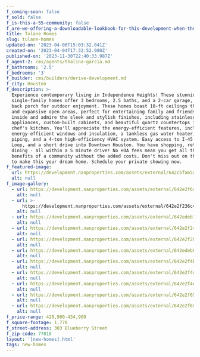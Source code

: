```yaml
---
f_coming-soon: false
f_sold: false
f_is-this-a-55-community: false
f_are-we-offering-a-downloadable-lookbook-for-this-development-when-they-submit-their-contact-info: false
title: Tulane Homes
slug: tulane-homes
updated-on: '2023-04-06T15:03:32.041Z'
created-on: '2023-04-04T17:32:52.980Z'
published-on: '2023-11-30T22:40:33.987Z'
f_agent-2: cms/agents/thalina-garcia.md
f_bathrooms: '2.5'
f_bedrooms: '3'
f_builder: cms/builders/derive-development.md
f_city: Houston
f_description: >-
  Experience contemporary living in Independence Heights! These stunning
  single-family homes offer 3 bedrooms, 2.5 baths, and a 2-car garage, with a
  back porch for outdoor enjoyment. These homes boast 10-ft ceilings throughout
  and expansive open areas, perfect for entertaining family and friends. Step
  inside and admire the sleek and stylish finishes, including stainless steel
  appliances, custom-built cabinets, and beautiful quartz countertops in the
  chef's kitchen. You'll appreciate the energy-efficient features, including
  energy-efficient windows and insulation, a tankless gas water heater, all PEX
  piping, and a 4-ton high-efficiency HVAC system. Easy access to I-45 and 610
  Loop, and a short drive into Downtown Houston. You have shopping, retail,
  dining - all within a 5 minute drive! No HOA fees mean you get all the
  benefits of a community without the added costs. Don't miss out on the chance
  to make this your dream home. Schedule your private showing now.
f_featured-image:
  url: https://development.nanproperties.com/assets/external/642c5fa65ab7260a38709ce1_22.10.14_1%20-%20Photo%20(1).jpg
  alt: null
f_image-gallery:
  - url: https://development.nanproperties.com/assets/external/642e2f6a7ac6826e1dcc8b4a_second20floor_2820-20photo.jpg
    alt: null
  - url: >-
      https://development.nanproperties.com/assets/external/642e2f236c4b13b145db472f_22.12.11_11%20-%20Photo%20(1).jpg
    alt: null
  - url: https://development.nanproperties.com/assets/external/642edeb705c209d33a418cda_22.12.11_12%20-%20Photo.jpg
    alt: null
  - url: https://development.nanproperties.com/assets/external/642e2f246c4b13247cdb4861_22.12.11_13%20-%20Photo.jpg
    alt: null
  - url: https://development.nanproperties.com/assets/external/642e2f286c4b138d9ddb4cd4_22.12.11_16%20-%20Photo.jpg
    alt: null
  - url: https://development.nanproperties.com/assets/external/642edeb6d7b4cd7c6623e028_22.12.11_18%20-%20Photo.jpg
    alt: null
  - url: https://development.nanproperties.com/assets/external/642e2f4b3756493b0705c2ba_22.12.11_19%20-%20Photo.jpg
    alt: null
  - url: https://development.nanproperties.com/assets/external/642e2f4d7ac68245d3cc62a9_22.12.11_22%20-%20Photo.jpg
    alt: null
  - url: https://development.nanproperties.com/assets/external/642e2f4e114790e86e08ac58_first20floor_2520-20photo.jpg
    alt: null
  - url: https://development.nanproperties.com/assets/external/642e2f653756496c8005e5a4_first20floor_2620-20photo.jpg
    alt: null
  - url: https://development.nanproperties.com/assets/external/642e2f69114790a63408cd74_second20floor_2720-20photo.jpg
    alt: null
f_price-range: 428,900-434,900
f_square-footage: 1,778
f_street-address: 303 Blueberry Street
f_zip-code: 77018
layout: '[new-homes].html'
tags: new-homes
---
```



